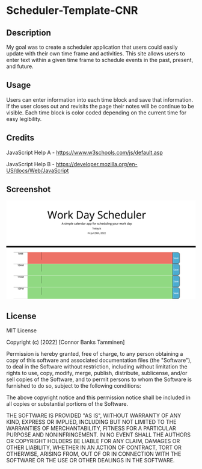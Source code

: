 # Scheduler-Template-CNR

## Description

My goal was to create a scheduler application that users could easily update with their own time frame  and activities.
This site allows users to enter text within a given time frame to schedule events in the past, present, and future.

## Usage

Users can enter information into each time block and save that information. If the user closes out and revisits the page their notes will be continue to be visible. Each time block is color coded depending on the current time for easy legibility.

## Credits

JavaScript Help A - https://www.w3schools.com/js/default.asp

JavaScript Help B - https://developer.mozilla.org/en-US/docs/Web/JavaScript

## Screenshot

<img title="screenshot" src="Assets/preview.png">
 
## License

MIT License

Copyright (c) [2022] [Connor Banks Tamminen]

Permission is hereby granted, free of charge, to any person obtaining a copy
of this software and associated documentation files (the "Software"), to deal
in the Software without restriction, including without limitation the rights
to use, copy, modify, merge, publish, distribute, sublicense, and/or sell
copies of the Software, and to permit persons to whom the Software is
furnished to do so, subject to the following conditions:

The above copyright notice and this permission notice shall be included in all
copies or substantial portions of the Software.

THE SOFTWARE IS PROVIDED "AS IS", WITHOUT WARRANTY OF ANY KIND, EXPRESS OR
IMPLIED, INCLUDING BUT NOT LIMITED TO THE WARRANTIES OF MERCHANTABILITY,
FITNESS FOR A PARTICULAR PURPOSE AND NONINFRINGEMENT. IN NO EVENT SHALL THE
AUTHORS OR COPYRIGHT HOLDERS BE LIABLE FOR ANY CLAIM, DAMAGES OR OTHER
LIABILITY, WHETHER IN AN ACTION OF CONTRACT, TORT OR OTHERWISE, ARISING FROM,
OUT OF OR IN CONNECTION WITH THE SOFTWARE OR THE USE OR OTHER DEALINGS IN THE
SOFTWARE.
